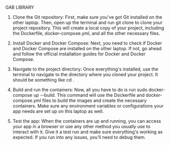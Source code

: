 GAB LIBRARY

1. Clone the Git repository: First, make sure you've got Git installed on the other laptop. Then, open up the terminal and run git clone <your-repo-url> to clone your project repository. This will create a local copy of your project, including the Dockerfile, docker-compose.yml, and all the other necessary files.

2. Install Docker and Docker Compose: Next, you need to check if Docker and Docker Compose are installed on the other laptop. If not, go ahead and follow the official installation guides for Docker and Docker Compose.

3. Navigate to the project directory: Once everything's installed, use the terminal to navigate to the directory where you cloned your project. It should be something like cd <your-project-folder>.

4. Build and run the containers: Now, all you have to do is run sudo docker-compose up --build. This command will use the Dockerfile and docker-compose.yml files to build the images and create the necessary containers. Make sure any environment variables or configurations your app needs are set up on this laptop as well.

5. Test the app: When the containers are up and running, you can access your app in a browser or use any other method you usually use to interact with it. Give it a test run and make sure everything's working as expected. If you run into any issues, you'll need to debug them.
